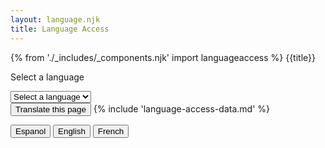 ```yaml
---
layout: language.njk
title: Language Access
---
```

{% from './_includes/_components.njk' import languageaccess %} 
{{title}}

<label class="nys-label pb-4 font-bold text-xl" for="languages">Select a language</label>
<div class="nys-combo-box border border-black w-max m-4 p-2 rounded-xl">
  <select class="usa-select" name="languages" id="languages">
    <option value>Select a language</option>
    <option value="english">English</option>
    <option value="french">French</option>
    <option value="spanish">Spanish</option>
    <option value="polish">Polish</option>
  </select>
  </div>  
  <button type="submit" class="bg-yellow-100 w-max border border-black p-2 m-4 rounded-xl font-bold"> Translate this page </button>
{% include 'language-access-data.md' %} 
<div class="h-48" data-purposelabel="a spacer for demo yo"> </div>


<button onclick="changeLang('es')">Espanol</button>
<button onclick="changeLang('en')">English</button>
<button onclick="changeLang('fr')">French</button>

<script>
    const changeLang = (languageCode) => {
       document.documentElement.setAttribute("lang", languageCode);
      };
</script>


